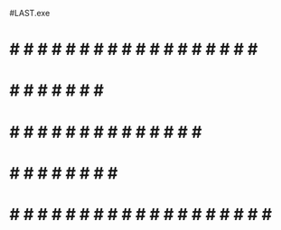 #LAST.exe

#               #          # # #   # # # # #        # # # #     #       #     # # # #
#              #  #       #            #            #             #   #       #
#             #    #       # # #       #            # # # #         #         # # # #
#            #  #   #           #      #            #             #   #       #
# # # #     #        #     # # #       #      #     # # # #     #       #     # # # #
